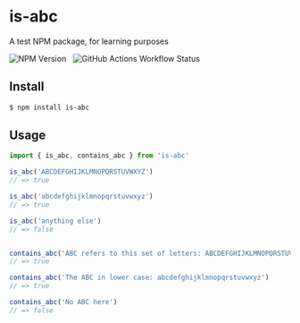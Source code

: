 # is-abc

A test NPM package, for learning purposes

![![NPM Version](https://img.shields.io/npm/v/is-abc)](https://npmjs.com/package/is-abc) &nbsp;
![GitHub Actions Workflow Status](https://img.shields.io/github/actions/workflow/status/pml68/is-abc/main.yml)

## Install

```bash
$ npm install is-abc
```

## Usage

```js
import { is_abc, contains_abc } from 'is-abc'

is_abc('ABCDEFGHIJKLMNOPQRSTUVWXYZ')
// => true

is_abc('abcdefghijklmnopqrstuvwxyz')
// => true

is_abc('anything else')
// => false


contains_abc('ABC refers to this set of letters: ABCDEFGHIJKLMNOPQRSTUVWXYZ')
// => true

contains_abc('The ABC in lower case: abcdefghijklmnopqrstuvwxyz')
// => true

contains_abc('No ABC here')
// => false
```
